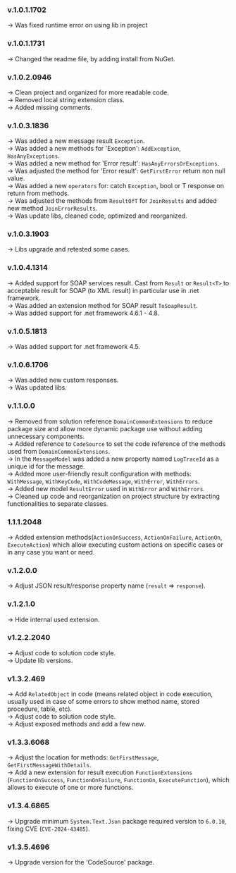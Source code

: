 ### **v.1.0.1.1702** 
-> Was fixed runtime error on using lib in project

### **v.1.0.1.1731** 
-> Changed the readme file, by adding install from NuGet.

### **v.1.0.2.0946** 
-> Clean project and organized for more readable code.<br />
-> Removed local string extension class.<br />
-> Added missing comments.

### **v.1.0.3.1836** 
-> Was added a new message result `Exception`.<br />
-> Was added a new methods for 'Exception': `AddException`, `HasAnyExceptions`.<br />
-> Was added a new method for 'Error result': `HasAnyErrorsOrExceptions`.<br />
-> Was adjusted the method for 'Error result': `GetFirstError` return non null value.<br />
-> Was added a new `operators` for: catch `Exception`, bool or T response on return from methods.<br />
-> Was adjusted the methods from `ResultOfT` for `JoinResults` and added new method `JoinErrorResults`.<br />
-> Was update libs, cleaned code, optimized and reorganized.<br />

### **v.1.0.3.1903** 
-> Libs upgrade and retested some cases.<br />

### **v.1.0.4.1314** 
-> Added support for SOAP services result. Cast from `Result` or `Result<T>` to acceptable result for SOAP (to XML result) in particular use in .net framework.<br />
-> Was added an extension method for SOAP result `ToSoapResult`.<br />
-> Was added support for .net framework 4.6.1 - 4.8.<br />

### **v.1.0.5.1813** 
-> Was added support for .net framework 4.5.<br />

### **v.1.0.6.1706** 
-> Was added new custom responses.<br />
-> Was updated libs.<br />

### **v.1.1.0.0** 
-> Removed from solution reference `DomainCommonExtensions` to reduce package size and allow more dynamic package use without adding unnecessary components.<br/>
-> Added reference to `CodeSource` to set the code reference of the methods used from `DomainCommonExtensions`.<br/>
-> In the `MessageModel` was added a new property named `LogTraceId` as a unique id for the message.<br/>
-> Added more user-friendly result configuration with methods: `WithMessage`, `WithKeyCode`, `WithCodeMessage`, `WithError`, `WithErrors`.<br/>
-> Added new model `ResultError` used in `WithError` and `WithErrors`.<br/>
-> Cleaned up code and reorganization on project structure by extracting functionalities to separate classes.<br/>

### **1.1.1.2048** 
-> Added extension methods(`ActionOnSuccess`, `ActionOnFailure`, `ActionOn`, `ExecuteAction`) which allow executing custom actions on specific cases or in any case you want or need. 

### **v.1.2.0.0** 
-> Adjust JSON result/response property name (`result` => `response`).

### **v.1.2.1.0** 
-> Hide internal used extension.

### **v1.2.2.2040** 
-> Adjust code to solution code style.<br />
-> Update lib versions.

### **v1.3.2.469** 
-> Add `RelatedObject` in code (means related object in code execution, usually used in case of some errors to show method name, stored procedure, table, etc).<br />
-> Adjust code to solution code style.<br />
-> Adjust exposed methods and add a few new.


### **v1.3.3.6068** 
-> Adjust the location for methods: `GetFirstMessage`, `GetFirstMessageWithDetails`.<br />
-> Add a new extension for result execution `FunctionExtensions` (`FunctionOnSuccess`, `FunctionOnFailure`, `FunctionOn`, `ExecuteFunction`), which allows to execute of one or more functions.<br />

### **v1.3.4.6865**
-> Upgrade minimum `System.Text.Json` package required version to `6.0.10`, fixing CVE (`CVE-2024-43485`).<br />

### **v1.3.5.4696**
-> Upgrade version for the 'CodeSource' package.<br />